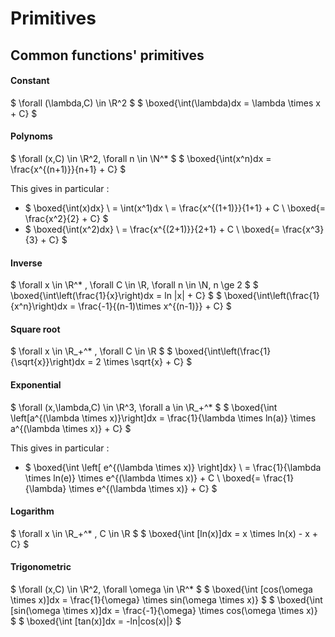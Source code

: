 # Primitives

## Common functions' primitives

#### Constant

$ \forall (\lambda,C) \in \R^2 $
$ \boxed{\int(\lambda)dx = \lambda \times x + C} $

#### Polynoms

$ \forall  (x,C) \in \R^2, \forall n \in \N^* $
$ \boxed{\int(x^n)dx = \frac{x^{(n+1)}}{n+1} + C} $

This gives in particular :

* $ \boxed{\int(x)dx}
\\ = \int(x^1)dx
\\ = \frac{x^{(1+1)}}{1+1} + C
\\ \boxed{= \frac{x^2}{2} + C} $
* $ \boxed{\int(x^2)dx}
\\ = \frac{x^{(2+1)}}{2+1} + C
\\ \boxed{= \frac{x^3}{3} + C} $

#### Inverse

$ \forall x \in \R^* , \forall C \in \R, \forall n \in \N, n \ge 2 $
$ \boxed{\int\left(\frac{1}{x}\right)dx = ln |x| + C} $
$ \boxed{\int\left(\frac{1}{x^n}\right)dx = \frac{-1}{(n-1)\times x^{(n-1)}} + C} $

#### Square root

$ \forall x \in \R_+^* , \forall C \in \R $
$ \boxed{\int\left(\frac{1}{\sqrt{x}}\right)dx = 2 \times \sqrt{x} + C} $

#### Exponential

$ \forall (x,\lambda,C) \in \R^3, \forall a \in \R_+^* $
$ \boxed{\int \left[a^{(\lambda \times x)}\right]dx = \frac{1}{\lambda \times ln(a)} \times a^{(\lambda \times x)} + C} $

This gives in particular :

* $ \boxed{\int \left[ e^{(\lambda \times x)} \right]dx}
\\ = \frac{1}{\lambda \times ln(e)} \times e^{(\lambda \times x)} + C
\\ \boxed{= \frac{1}{\lambda} \times e^{(\lambda \times x)} + C} $

#### Logarithm

$ \forall x \in \R_+^* , C \in \R $
$ \boxed{\int [ln(x)]dx = x \times ln(x) - x + C} $

#### Trigonometric

$ \forall (x,C) \in \R^2, \forall \omega \in \R^* $
$ \boxed{\int [cos(\omega \times x)]dx = \frac{1}{\omega} \times sin(\omega \times x)} $
$ \boxed{\int [sin(\omega \times x)]dx = \frac{-1}{\omega} \times cos(\omega \times x)} $
$ \boxed{\int [tan(x)]dx = -ln|cos(x)|} $
